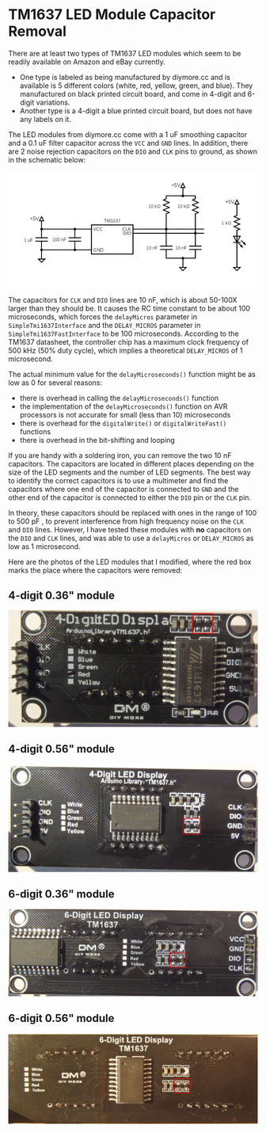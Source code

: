 # TM1637 LED Module Capacitor Removal

There are at least two types of TM1637 LED modules which seem to be readily
available on Amazon and eBay currently.

* One type is labeled as being manufactured by diymore.cc and is available is 5
  different colors (white, red, yellow, green, and blue).  They manufactured on
  black printed circuit board, and come in 4-digit and 6-digit variations.
* Another type is a 4-digit a blue printed circuit board, but does not have any
  labels on it.

The LED modules from diymore.cc come with a 1 uF smoothing capacitor and a 0.1
uF filter capacitor across the `VCC` and `GND` lines. In addition, there are 2
noise rejection capacitors on the `DIO` and `CLK` pins to ground, as shown in
the schematic below:

![TM1637 LED Module Schematic](tm1637-led-module-schematic.png)

The capacitors for `CLK` and `DIO` lines are 10 nF, which is about 50-100X
larger than they should be. It causes the RC time constant to be about 100
microseconds, which forces the `delayMicros` parameter in
`SimpleTmi1637Interface` and the `DELAY_MICROS` parameter in
`SimpleTmi1637FastInterface` to be 100 microseconds. According to the TM1637
datasheet, the controller chip has a maximum clock frequency of 500 kHz (50%
duty cycle), which implies a theoretical `DELAY_MICROS` of 1 microsecond.

The actual minimum value for the `delayMicroseconds()` function might be as low
as 0 for several reasons:

* there is overhead in calling the `delayMicroseconds()` function
* the implementation of the `delayMicroseconds()` function on AVR processors is
  not accurate for small (less than 10) microseconds
* there is overhead for the `digitalWrite()` or `digitalWriteFast()` functions
* there is overhead in the bit-shifting and looping

If you are handy with a soldering iron, you can remove the two 10 nF capacitors.
The capacitors are located in different places depending on the size of the LED
segments and the number of LED segments. The best way to identify the correct
capacitors is to use a multimeter and find the capacitors where one end of the
capacitor is connected to `GND` and the other end of the capacitor is connected
to either the `DIO` pin or the `CLK` pin.

In theory, these capacitors should be replaced with ones in the range of 100 to
500 pF , to prevent interference from high frequency noise on the `CLK` and
`DIO` lines. However, I have tested these modules with **no** capacitors on the
`DIO` and `CLK` lines, and was able to use a `delayMicros` or `DELAY_MICROS` as
low as 1 microsecond.

Here are the photos of the LED modules that I modified, where the red box marks
the place where the capacitors were removed:

## 4-digit 0.36" module

![TM1637 4-digit 0.36"](TM1637-4-36-marked.jpg)

## 4-digit 0.56" module

![TM1637 4-digit 0.56"](TM1637-4-56-marked.jpg)

## 6-digit 0.36" module

![TM1637 6-digit 0.36"](TM1637-6-36-marked.jpg)

## 6-digit 0.56" module

![TM1637 6-digit 0.56"](TM1637-6-56-marked.jpg)
